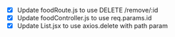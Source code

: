 - [x] Update foodRoute.js to use DELETE /remove/:id
- [x] Update foodController.js to use req.params.id
- [x] Update List.jsx to use axios.delete with path param
